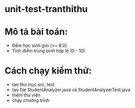 # unit-test-tranthithu
# Mô tả bài toán:
- Đếm học sinh giỏi (>= 8.0)
- Tính điểm trung bình hợp lệ (0 - 10)
# Cách chạy kiểm thử:
- tạo thư mục src, test
- tạo file StudentAnalyzer.java và StudentAnalyzerTest.java
- thêm thư viện
- chạy chương trình



